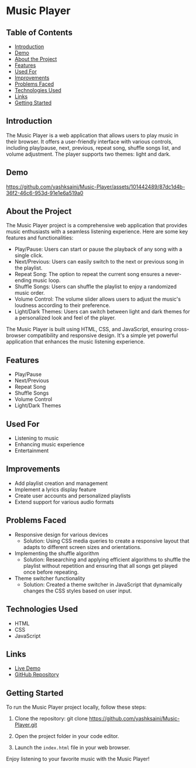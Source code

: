 # Music Player

## Table of Contents

- [Introduction](#introduction)
- [Demo](#demo)
- [About the Project](#about-the-project)
- [Features](#features)
- [Used For](#used-for)
- [Improvements](#improvements)
- [Problems Faced](#problems-faced)
- [Technologies Used](#technologies-used)
- [Links](#links)
- [Getting Started](#getting-started)

## Introduction

The Music Player is a web application that allows users to play music in their browser. It offers a user-friendly interface with various controls, including play/pause, next, previous, repeat song, shuffle songs list, and volume adjustment. The player supports two themes: light and dark.

## Demo


https://github.com/yashksaini/Music-Player/assets/101442489/87dc1d4b-36f2-46c6-953d-91e1e6a519a0




## About the Project

The Music Player project is a comprehensive web application that provides music enthusiasts with a seamless listening experience. Here are some key features and functionalities:

- Play/Pause: Users can start or pause the playback of any song with a single click.
- Next/Previous: Users can easily switch to the next or previous song in the playlist.
- Repeat Song: The option to repeat the current song ensures a never-ending music loop.
- Shuffle Songs: Users can shuffle the playlist to enjoy a randomized music order.
- Volume Control: The volume slider allows users to adjust the music's loudness according to their preference.
- Light/Dark Themes: Users can switch between light and dark themes for a personalized look and feel of the player.

The Music Player is built using HTML, CSS, and JavaScript, ensuring cross-browser compatibility and responsive design. It's a simple yet powerful application that enhances the music listening experience.

## Features

- Play/Pause
- Next/Previous
- Repeat Song
- Shuffle Songs
- Volume Control
- Light/Dark Themes

## Used For

- Listening to music
- Enhancing music experience
- Entertainment

## Improvements

- Add playlist creation and management
- Implement a lyrics display feature
- Create user accounts and personalized playlists
- Extend support for various audio formats

## Problems Faced

- Responsive design for various devices
  - Solution: Using CSS media queries to create a responsive layout that adapts to different screen sizes and orientations.
- Implementing the shuffle algorithm
  - Solution: Researching and applying efficient algorithms to shuffle the playlist without repetition and ensuring that all songs get played once before repeating.
- Theme switcher functionality
  - Solution: Created a theme switcher in JavaScript that dynamically changes the CSS styles based on user input.

## Technologies Used

- HTML
- CSS
- JavaScript

## Links

- [Live Demo](https://music-player-yks.netlify.app/)
- [GitHub Repository](https://github.com/yashksaini/Music-Player)

## Getting Started

To run the Music Player project locally, follow these steps:

1. Clone the repository:
  git clone https://github.com/yashksaini/Music-Player.git

2. Open the project folder in your code editor.

3. Launch the `index.html` file in your web browser.

Enjoy listening to your favorite music with the Music Player!
